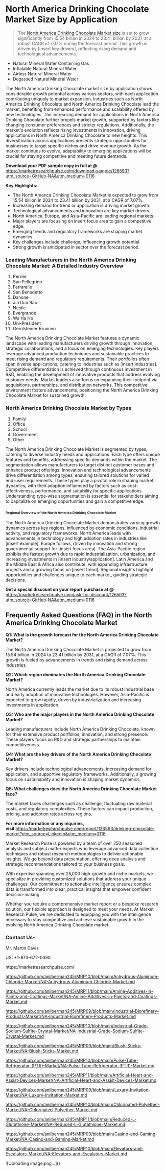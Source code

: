 <h1>North America Drinking Chocolate Market&nbsp;Size by Application</h1><blockquote><p>The <a href="https://marketresearchpulse.com/download-sample/126593?utm_source=GitHub-NA&amp;utm_medium=0116">North America Drinking Chocolate Market size</a> is set to grow significantly from 15.54 billion in 2024 to 23.41 billion by 2031, at a robust CAGR of 7.07% during the forecast period. This growth is driven by [insert key drivers], reflecting rising demand and technological advancements.</p></blockquote><ul><li>Natural Mineral Water Containing Gas<li> Inflatable Natural Mineral Water<li> Airless Natural Mineral Water<li> Degassed Natural Mineral Water</li></ul><p>The North America Drinking Chocolate market size by application shows considerable growth potential across various sectors, with each application contributing uniquely to market expansion. Industries such as North America Drinking Chocolate and North America Drinking Chocolate lead the market, benefiting from enhanced performance and scalability offered by new technologies. The increasing demand for applications in North America Drinking Chocolate further propels market growth, supported by factors like changing consumer preferences and stricter regulations. Additionally, the market's evolution reflects rising investments in innovation, driving applications in North America Drinking Chocolate to new heights. This diversification across applications presents strategic opportunities for businesses to target specific niches and drive revenue growth. As the market continues to evolve, adaptability to emerging applications will be crucial for staying competitive and meeting future demands.</p><p><strong>Download your PDF sample copy in full at @ </strong><a href="https://marketresearchpulse.com/download-sample/126593?utm_source=GitHub-NA&amp;utm_medium=0116">https://marketresearchpulse.com/download-sample/126593?utm_source=GitHub-NA&amp;utm_medium=0116</a></p><p><strong>Key Highlights: </strong></p><ul><li>The North America Drinking Chocolate Market is expected to grow from 15.54 billion in 2024 to 23.41 billion by 2031, at a CAGR of 7.07%.</li><li>Increasing demand for trend or application is driving market growth.</li><li>Technological advancements and innovation are key market drivers.</li><li>North America, Europe, and Asia-Pacific are leading regional markets.</li><li>Major players are focusing on insert focus area to gain a competitive edge.</li><li>Emerging trends and regulatory frameworks are shaping market dynamics.</li><li>Key challenges include challenge, influencing growth potential.</li><li>Strong growth is anticipated in sector over the forecast period.</li></ul><h3>Leading Manufacturers in the North America Drinking Chocolate Market: A Detailed Industry Overview</h3><ol><li>Perrier</li><li>San Pellegrino</li><li>Ferrarelle</li><li>San Benedetto</li><li>Danone</li><li>Jia Duo Bao</li><li>Nestle</li><li>Evergrande</li><li>Wa Ha Ha</li><li>Uni-President</li><li>Gerolsteiner Brunnen</li></ol><div class="flex max-w-full flex-col flex-grow"><div class="min-h-8 text-message flex w-full flex-col items-end gap-2 whitespace-normal break-words [.text-message+&amp;]:mt-5" dir="auto" data-message-author-role="assistant" data-message-id="fd8432e4-4910-450d-b182-61b7bfb0a01f" data-message-model-slug="gpt-4o"><div class="flex w-full flex-col gap-1 empty:hidden first:pt-[3px]"><div class="markdown prose w-full break-words dark:prose-invert light"><p>The North America Drinking Chocolate Market features a dynamic landscape with leading manufacturers driving growth through innovation, strategic collaborations, and a focus on emerging technologies. Key players leverage advanced production techniques and sustainable practices to meet rising demand and regulatory requirements. Their portfolios often span diverse applications, catering to industries such as [insert industries]. Competitive differentiation is achieved through continuous investment in R&amp;D, enabling the development of innovative products that address evolving customer needs. Market leaders also focus on expanding their footprint via acquisitions, partnerships, and distribution networks. This competitive environment fosters advancements, positioning the North America Drinking Chocolate Market for sustained growth.</p></div></div></div></div><h3>North America Drinking Chocolate Market by Types</h3><ol><li>Family<li> Office<li> School<li> Government<li> Other</li></ol><div class="flex max-w-full flex-col flex-grow"><div class="min-h-8 text-message flex w-full flex-col items-end gap-2 whitespace-normal break-words [.text-message+&amp;]:mt-5" dir="auto" data-message-author-role="assistant" data-message-id="084470be-0bb7-4664-bddf-5156b4f41249" data-message-model-slug="gpt-4o-mini"><div class="flex w-full flex-col gap-1 empty:hidden first:pt-[3px]"><div class="markdown prose w-full break-words dark:prose-invert light"><p>The North America Drinking Chocolate Market is segmented by types, catering to diverse industry needs and applications. Each type offers unique features and benefits, addressing specific demands within the market. The segmentation allows manufacturers to target distinct customer bases and enhance product offerings. Innovation and technological advancements drive differentiation among types, ensuring tailored solutions for varied end-user requirements. These types play a pivotal role in shaping market dynamics, with their adoption influenced by factors such as cost-effectiveness, performance, and suitability for specific applications. Understanding type-wise segmentation is essential for stakeholders aiming to capitalize on emerging opportunities and gain a competitive edge.</p></div></div></div></div><h3><span style="font-size: 11px;">Regional Overview of the North America Drinking Chocolate Market</span></h3><div class="flex max-w-full flex-col flex-grow"><div class="min-h-8 text-message flex w-full flex-col items-end gap-2 whitespace-normal break-words [.text-message+&amp;]:mt-5" dir="auto" data-message-author-role="assistant" data-message-id="e9038762-ce64-4e30-91c9-9bd413514231" data-message-model-slug="gpt-4o-mini"><div class="flex w-full flex-col gap-1 empty:hidden first:pt-[3px]"><div class="markdown prose w-full break-words dark:prose-invert light"><p>The North America Drinking Chocolate Market demonstrates varying growth dynamics across key regions, influenced by economic conditions, industrial activity, and regulatory frameworks. North America leads with advancements in technology and high adoption rates in industries like [insert example]. Europe follows, driven by innovation and strong governmental support for [insert focus area]. The Asia-Pacific region exhibits the fastest growth due to rapid industrialization, urbanization, and increasing investments in [insert industry/application]. Latin America and the Middle East &amp; Africa also contribute, with expanding infrastructure projects and a growing focus on [insert trend]. Regional insights highlight opportunities and challenges unique to each market, guiding strategic decisions.</p></div></div></div></div><p><strong>Get a special discount on your report purchase at @ </strong><a href="https://marketresearchpulse.com/ask-for-discount/126593?utm_source=GitHub-NA&amp;utm_medium=0116">https://marketresearchpulse.com/ask-for-discount/126593?utm_source=GitHub-NA&amp;utm_medium=0116</a></p><h2>Frequently Asked Questions (FAQ) in the North America Drinking Chocolate Market</h2><p><strong>Q1: What is the growth forecast for the North America Drinking Chocolate Market?</strong></p><p>The North America Drinking Chocolate Market is projected to grow from 15.54 billion in 2024 to 23.41 billion by 2031, at a CAGR of 7.07%. This growth is fueled by advancements in trends and rising demand across industries.</p><p><strong>Q2: Which region dominates the North America Drinking Chocolate Market?</strong></p><p>North America currently leads the market due to its robust industrial base and early adoption of innovative technologies. However, Asia-Pacific is expected to grow rapidly, driven by industrialization and increasing investments in application.</p><p><strong>Q3: Who are the major players in the North America Drinking Chocolate Market?</strong></p><p>Leading manufacturers include North America Drinking Chocolate, known for their extensive product portfolios, innovation, and strong presence. These players focus on R&amp;D and strategic partnerships to maintain competitiveness.</p><p><strong>Q4: What are the key drivers of the North America Drinking Chocolate Market?</strong></p><p>Key drivers include technological advancements, increasing demand for application, and supportive regulatory frameworks. Additionally, a growing focus on sustainability and innovation is shaping market dynamics.</p><p><strong>Q5: What challenges does the North America Drinking Chocolate Market face?</strong></p><p>The market faces challenges such as challenge, fluctuating raw material costs, and regulatory complexities. These factors can impact production, pricing, and adoption rates across regions.</p><p><strong>For more information or any inquiries, visit&nbsp;</strong><a href="https://marketresearchpulse.com/report/126593/drinking-chocolate-market?utm_source=Linkedin&utm_medium=0116">https://marketresearchpulse.com/report/126593/drinking-chocolate-market?utm_source=Linkedin&utm_medium=0116</a></p><p>Market Research Pulse is powered by a team of over 250 seasoned analysts and subject matter experts who leverage advanced data collection techniques and robust research methodologies to deliver actionable insights. We go beyond data presentation, offering deep analysis and strategic recommendations tailored to your business goals.</p><p>With expertise spanning over 25,000 high-growth and niche markets, we specialize in providing customized solutions that address your unique challenges. Our commitment to actionable intelligence ensures complex data is transformed into clear, practical insights that empower confident decision-making.</p><p>Whether you require a comprehensive market report or a bespoke research solution, our flexible approach is designed to meet your needs. At Market Research Pulse, we are dedicated to equipping you with the intelligence necessary to stay competitive and achieve sustainable growth in the evolving North America Drinking Chocolate market.</p><h3><strong>Contact Us-</strong></h3><p>Mr. Martin Davis</p><p>US: +1-970-672-0390</p><p>https://marketresearchpulse.com/</p><p><a href="https://github.com/anilberman245/MRP10/blob/main/Anhydrous-Aluminum-Chloride-Market/NA-Anhydrous-Aluminum-Chloride-Market.md">https://github.com/anilberman245/MRP10/blob/main/Anhydrous-Aluminum-Chloride-Market/NA-Anhydrous-Aluminum-Chloride-Market.md</a></p><p><a href="https://github.com/anilberman245/MRP11/blob/main/Amine-Additives-in-Paints-and-Coatings-Market/NA-Amine-Additives-in-Paints-and-Coatings-Market.md">https://github.com/anilberman245/MRP11/blob/main/Amine-Additives-in-Paints-and-Coatings-Market/NA-Amine-Additives-in-Paints-and-Coatings-Market.md</a></p><p><a href="https://github.com/anilberman245/MRP09/blob/main/Industrial-Biorefinery-Products-Market/NA-Industrial-Biorefinery-Products-Market.md">https://github.com/anilberman245/MRP09/blob/main/Industrial-Biorefinery-Products-Market/NA-Industrial-Biorefinery-Products-Market.md</a></p><p><a href="https://github.com/anilberman245/MRP10/blob/main/Industrial-Grade-Sodium-Sulfite-Crystal-Market/NA-Industrial-Grade-Sodium-Sulfite-Crystal-Market.md">https://github.com/anilberman245/MRP10/blob/main/Industrial-Grade-Sodium-Sulfite-Crystal-Market/NA-Industrial-Grade-Sodium-Sulfite-Crystal-Market.md</a></p><p><a href="https://github.com/anilberman245/MRP09/blob/main/Blush-Sticks-Market/NA-Blush-Sticks-Market.md">https://github.com/anilberman245/MRP09/blob/main/Blush-Sticks-Market/NA-Blush-Sticks-Market.md</a></p><p><a href="https://github.com/anilberman245/MRP10/blob/main/Pulse-Tube-Refrigerator-(PTR)-Market/NA-Pulse-Tube-Refrigerator-(PTR)-Market.md">https://github.com/anilberman245/MRP10/blob/main/Pulse-Tube-Refrigerator-(PTR)-Market/NA-Pulse-Tube-Refrigerator-(PTR)-Market.md</a></p><p><a href="https://github.com/anilberman245/MRP11/blob/main/Artificial-Heart-and-Assist-Devices-Market/NA-Artificial-Heart-and-Assist-Devices-Market.md">https://github.com/anilberman245/MRP11/blob/main/Artificial-Heart-and-Assist-Devices-Market/NA-Artificial-Heart-and-Assist-Devices-Market.md</a></p><p><a href="https://github.com/anilberman245/MRP09/blob/main/Luxury-Invitation-Market/NA-Luxury-Invitation-Market.md">https://github.com/anilberman245/MRP09/blob/main/Luxury-Invitation-Market/NA-Luxury-Invitation-Market.md</a></p><p><a href="https://github.com/anilberman245/MRP10/blob/main/Chlorinated-Polyether-Market/NA-Chlorinated-Polyether-Market.md">https://github.com/anilberman245/MRP10/blob/main/Chlorinated-Polyether-Market/NA-Chlorinated-Polyether-Market.md</a></p><p><a href="https://github.com/anilberman245/MRP11/blob/main/Reduced-L-Glutathione-Market/NA-Reduced-L-Glutathione-Market.md">https://github.com/anilberman245/MRP11/blob/main/Reduced-L-Glutathione-Market/NA-Reduced-L-Glutathione-Market.md</a></p><p><a href="https://github.com/anilberman245/MRP09/blob/main/Casino-and-Gaming-Market/NA-Casino-and-Gaming-Market.md">https://github.com/anilberman245/MRP09/blob/main/Casino-and-Gaming-Market/NA-Casino-and-Gaming-Market.md</a></p><p><a href="https://github.com/anilberman245/MRP10/blob/main/Elevators-and-Escalators-Market/NA-Elevators-and-Escalators-Market.md">https://github.com/anilberman245/MRP10/blob/main/Elevators-and-Escalators-Market/NA-Elevators-and-Escalators-Market.md</a></p>
![Uploading image.png…]()
